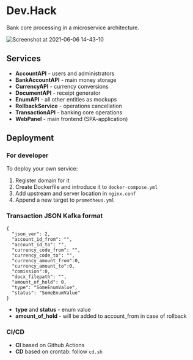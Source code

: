 # Dev.Hack

Bank core processing in a microservice architecture.

![Screenshot at 2021-06-06 14-43-10](https://user-images.githubusercontent.com/46386987/120916854-8051b100-c69b-11eb-9a5a-e9d158fb5d0e.png)


## Services

- **AccountAPI** - users and administrators
- **BankAccountAPI** - main money storage
- **CurrencyAPI** - currency conversions
- **DocumentAPI** - receipt generator
- **EnumAPI** - all other entities as mockups
- **RollbackService** - operations cancellation
- **TransactionAPI** - banking core operations
- **WebPanel** - main frontend (SPA-application)

## Deployment

### For developer

To deploy your own service:

1. Register domain for it
2. Create Dockerfile and introduce it to ```docker-compose.yml```
3. Add upstream and server location in ```nginx.conf```
4. Append a new target to ```prometheus.yml```

### Transaction JSON Kafka format

```
{
  "json_ver": 2,
  "account_id_from": "",
  "account_id_to": "",
  "currency_code_from": "",
  "currency_code_to": "",
  "currency_amount_from":0,
  "currency_amount_to":0,
  "comission":0,
  "docx_filepath": "",
  "amount_of_hold": 0,
  "type": "SomeEnumValue", 
  "status": "SomeEnumValue"
}
```
- **type** and **status** - enum value
- **amount_of_hold** - will be added to account_from in case of rollback

### CI/CD

- **CI** based on Github Actions
- **CD** based on crontab: follow ```cd.sh```
